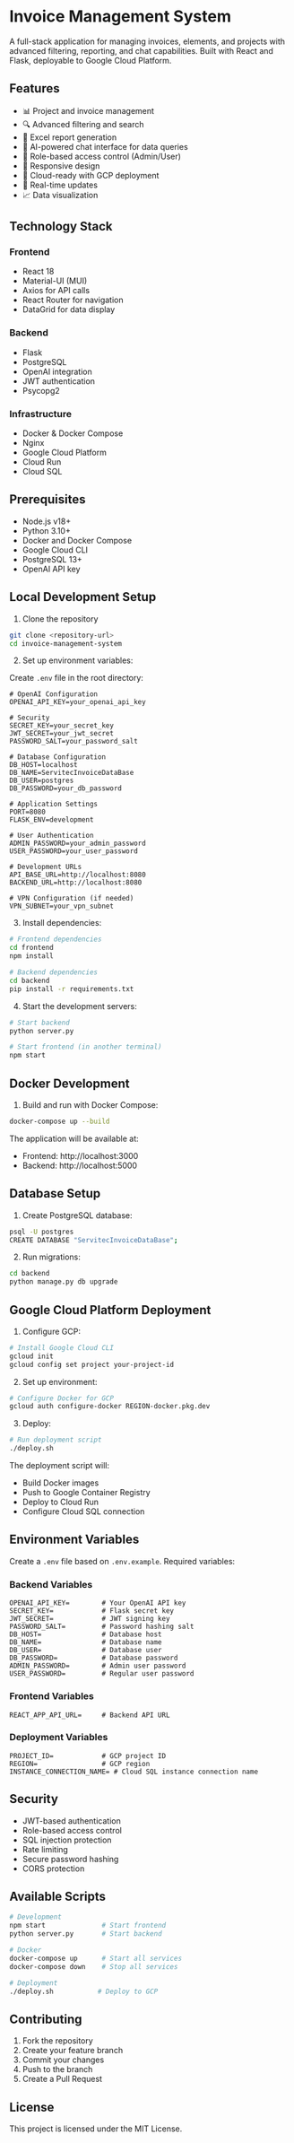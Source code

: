 # Invoice Management System

A full-stack application for managing invoices, elements, and projects with advanced filtering, reporting, and chat capabilities. Built with React and Flask, deployable to Google Cloud Platform.

## Features

- 📊 Project and invoice management
- 🔍 Advanced filtering and search
- 📑 Excel report generation
- 💬 AI-powered chat interface for data queries
- 🔐 Role-based access control (Admin/User)
- 📱 Responsive design
- 🚀 Cloud-ready with GCP deployment
- 🔄 Real-time updates
- 📈 Data visualization

## Technology Stack

### Frontend
- React 18
- Material-UI (MUI)
- Axios for API calls
- React Router for navigation
- DataGrid for data display

### Backend
- Flask
- PostgreSQL
- OpenAI integration
- JWT authentication
- Psycopg2

### Infrastructure
- Docker & Docker Compose
- Nginx
- Google Cloud Platform
- Cloud Run
- Cloud SQL

## Prerequisites

- Node.js v18+
- Python 3.10+
- Docker and Docker Compose
- Google Cloud CLI
- PostgreSQL 13+
- OpenAI API key

## Local Development Setup

1. Clone the repository
```bash
git clone <repository-url>
cd invoice-management-system
```

2. Set up environment variables:

Create `.env` file in the root directory:
```env
# OpenAI Configuration
OPENAI_API_KEY=your_openai_api_key

# Security
SECRET_KEY=your_secret_key
JWT_SECRET=your_jwt_secret
PASSWORD_SALT=your_password_salt

# Database Configuration
DB_HOST=localhost
DB_NAME=ServitecInvoiceDataBase
DB_USER=postgres
DB_PASSWORD=your_db_password

# Application Settings
PORT=8080
FLASK_ENV=development

# User Authentication
ADMIN_PASSWORD=your_admin_password
USER_PASSWORD=your_user_password

# Development URLs
API_BASE_URL=http://localhost:8080
BACKEND_URL=http://localhost:8080

# VPN Configuration (if needed)
VPN_SUBNET=your_vpn_subnet
```

3. Install dependencies:
```bash
# Frontend dependencies
cd frontend
npm install

# Backend dependencies
cd backend
pip install -r requirements.txt
```

4. Start the development servers:
```bash
# Start backend
python server.py

# Start frontend (in another terminal)
npm start
```

## Docker Development

1. Build and run with Docker Compose:
```bash
docker-compose up --build
```

The application will be available at:
- Frontend: http://localhost:3000
- Backend: http://localhost:5000

## Database Setup

1. Create PostgreSQL database:
```bash
psql -U postgres
CREATE DATABASE "ServitecInvoiceDataBase";
```

2. Run migrations:
```bash
cd backend
python manage.py db upgrade
```

## Google Cloud Platform Deployment

1. Configure GCP:
```bash
# Install Google Cloud CLI
gcloud init
gcloud config set project your-project-id
```

2. Set up environment:
```bash
# Configure Docker for GCP
gcloud auth configure-docker REGION-docker.pkg.dev
```

3. Deploy:
```bash
# Run deployment script
./deploy.sh
```

The deployment script will:
- Build Docker images
- Push to Google Container Registry
- Deploy to Cloud Run
- Configure Cloud SQL connection

## Environment Variables

Create a `.env` file based on `.env.example`. Required variables:

### Backend Variables
```env
OPENAI_API_KEY=        # Your OpenAI API key
SECRET_KEY=            # Flask secret key
JWT_SECRET=            # JWT signing key
PASSWORD_SALT=         # Password hashing salt
DB_HOST=               # Database host
DB_NAME=               # Database name
DB_USER=               # Database user
DB_PASSWORD=           # Database password
ADMIN_PASSWORD=        # Admin user password
USER_PASSWORD=         # Regular user password
```

### Frontend Variables
```env
REACT_APP_API_URL=     # Backend API URL
```

### Deployment Variables
```env
PROJECT_ID=            # GCP project ID
REGION=                # GCP region
INSTANCE_CONNECTION_NAME= # Cloud SQL instance connection name
```

## Security

- JWT-based authentication
- Role-based access control
- SQL injection protection
- Rate limiting
- Secure password hashing
- CORS protection

## Available Scripts

```bash
# Development
npm start              # Start frontend
python server.py       # Start backend

# Docker
docker-compose up      # Start all services
docker-compose down    # Stop all services

# Deployment
./deploy.sh           # Deploy to GCP
```



## Contributing

1. Fork the repository
2. Create your feature branch
3. Commit your changes
4. Push to the branch
5. Create a Pull Request

## License

This project is licensed under the MIT License.
